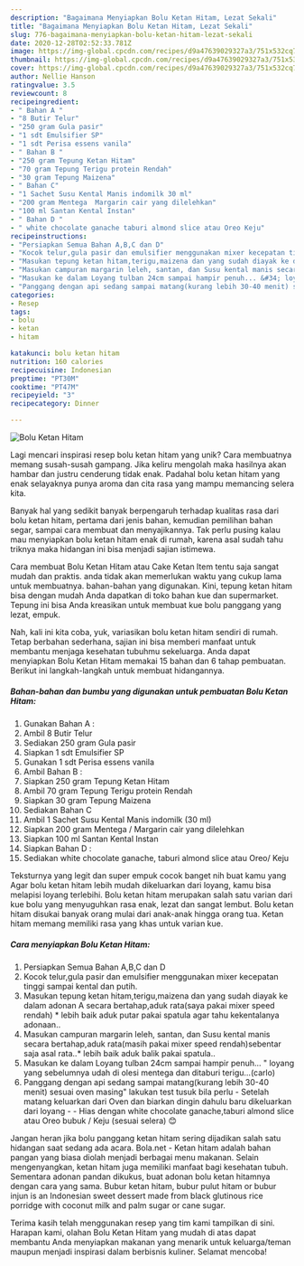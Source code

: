 ```yaml
---
description: "Bagaimana Menyiapkan Bolu Ketan Hitam, Lezat Sekali"
title: "Bagaimana Menyiapkan Bolu Ketan Hitam, Lezat Sekali"
slug: 776-bagaimana-menyiapkan-bolu-ketan-hitam-lezat-sekali
date: 2020-12-28T02:52:33.781Z
image: https://img-global.cpcdn.com/recipes/d9a47639029327a3/751x532cq70/bolu-ketan-hitam-foto-resep-utama.jpg
thumbnail: https://img-global.cpcdn.com/recipes/d9a47639029327a3/751x532cq70/bolu-ketan-hitam-foto-resep-utama.jpg
cover: https://img-global.cpcdn.com/recipes/d9a47639029327a3/751x532cq70/bolu-ketan-hitam-foto-resep-utama.jpg
author: Nellie Hanson
ratingvalue: 3.5
reviewcount: 8
recipeingredient:
- " Bahan A "
- "8 Butir Telur"
- "250 gram Gula pasir"
- "1 sdt Emulsifier SP"
- "1 sdt Perisa essens vanila"
- " Bahan B "
- "250 gram Tepung Ketan Hitam"
- "70 gram Tepung Terigu protein Rendah"
- "30 gram Tepung Maizena"
- " Bahan C"
- "1 Sachet Susu Kental Manis indomilk 30 ml"
- "200 gram Mentega  Margarin cair yang dilelehkan"
- "100 ml Santan Kental Instan"
- " Bahan D "
- " white chocolate ganache taburi almond slice atau Oreo Keju"
recipeinstructions:
- "Persiapkan Semua Bahan A,B,C dan D"
- "Kocok telur,gula pasir dan emulsifier menggunakan mixer kecepatan tinggi sampai kental dan putih."
- "Masukan tepung ketan hitam,terigu,maizena dan yang sudah diayak ke dalam adonan A secara bertahap,aduk rata(saya pakai mixer speed rendah) * lebih baik aduk putar pakai spatula agar tahu kekentalanya adonaan.."
- "Masukan campuran margarin leleh, santan, dan Susu kental manis secara bertahap,aduk rata(masih pakai mixer speed rendah)sebentar saja asal rata..* lebih baik aduk balik pakai spatula.."
- "Masukan ke dalam Loyang tulban 24cm sampai hampir penuh... &#34; loyang yang sebelumnya udah di olesi mentega dan ditaburi terigu...(carlo)"
- "Panggang dengan api sedang sampai matang(kurang lebih 30-40 menit) sesuai oven masing&#34; lakukan test tusuk bila perlu Setelah matang keluarkan dari Oven dan biarkan dingin dahulu baru dikeluarkan dari loyang  Hias dengan white chocolate ganache,taburi almond slice atau Oreo bubuk / Keju (sesuai selera) 😊"
categories:
- Resep
tags:
- bolu
- ketan
- hitam

katakunci: bolu ketan hitam 
nutrition: 160 calories
recipecuisine: Indonesian
preptime: "PT30M"
cooktime: "PT47M"
recipeyield: "3"
recipecategory: Dinner

---
```



![Bolu Ketan Hitam](https://img-global.cpcdn.com/recipes/d9a47639029327a3/751x532cq70/bolu-ketan-hitam-foto-resep-utama.jpg)

Lagi mencari inspirasi resep bolu ketan hitam yang unik? Cara membuatnya memang susah-susah gampang. Jika keliru mengolah maka hasilnya akan hambar dan justru cenderung tidak enak. Padahal bolu ketan hitam yang enak selayaknya punya aroma dan cita rasa yang mampu memancing selera kita.

Banyak hal yang sedikit banyak berpengaruh terhadap kualitas rasa dari bolu ketan hitam, pertama dari jenis bahan, kemudian pemilihan bahan segar, sampai cara membuat dan menyajikannya. Tak perlu pusing kalau mau menyiapkan bolu ketan hitam enak di rumah, karena asal sudah tahu triknya maka hidangan ini bisa menjadi sajian istimewa.

Cara membuat Bolu Ketan Hitam atau Cake Ketan Item tentu saja sangat mudah dan praktis. anda tidak akan memerlukan waktu yang cukup lama untuk membuatnya. bahan-bahan yang digunakan. Kini, tepung ketan hitam bisa dengan mudah Anda dapatkan di toko bahan kue dan supermarket. Tepung ini bisa Anda kreasikan untuk membuat kue bolu panggang yang lezat, empuk.


Nah, kali ini kita coba, yuk, variasikan bolu ketan hitam sendiri di rumah. Tetap berbahan sederhana, sajian ini bisa memberi manfaat untuk membantu menjaga kesehatan tubuhmu sekeluarga. Anda dapat menyiapkan Bolu Ketan Hitam memakai 15 bahan dan 6 tahap pembuatan. Berikut ini langkah-langkah untuk membuat hidangannya.

<!--inarticleads1-->

##### Bahan-bahan dan bumbu yang digunakan untuk pembuatan Bolu Ketan Hitam:

1. Gunakan  Bahan A :
1. Ambil 8 Butir Telur
1. Sediakan 250 gram Gula pasir
1. Siapkan 1 sdt Emulsifier SP
1. Gunakan 1 sdt Perisa essens vanila
1. Ambil  Bahan B :
1. Siapkan 250 gram Tepung Ketan Hitam
1. Ambil 70 gram Tepung Terigu protein Rendah
1. Siapkan 30 gram Tepung Maizena
1. Sediakan  Bahan C
1. Ambil 1 Sachet Susu Kental Manis indomilk (30 ml)
1. Siapkan 200 gram Mentega / Margarin cair yang dilelehkan
1. Siapkan 100 ml Santan Kental Instan
1. Siapkan  Bahan D :
1. Sediakan  white chocolate ganache, taburi almond slice atau Oreo/ Keju


Teksturnya yang legit dan super empuk cocok banget nih buat kamu yang Agar bolu ketan hitam lebih mudah dikeluarkan dari loyang, kamu bisa melapisi loyang terlebihi. Bolu ketan hitam merupakan salah satu varian dari kue bolu yang menyuguhkan rasa enak, lezat dan sangat lembut. Bolu ketan hitam disukai banyak orang mulai dari anak-anak hingga orang tua. Ketan hitam memang memiliki rasa yang khas untuk varian kue. 

<!--inarticleads2-->

##### Cara menyiapkan Bolu Ketan Hitam:

1. Persiapkan Semua Bahan A,B,C dan D
1. Kocok telur,gula pasir dan emulsifier menggunakan mixer kecepatan tinggi sampai kental dan putih.
1. Masukan tepung ketan hitam,terigu,maizena dan yang sudah diayak ke dalam adonan A secara bertahap,aduk rata(saya pakai mixer speed rendah) * lebih baik aduk putar pakai spatula agar tahu kekentalanya adonaan..
1. Masukan campuran margarin leleh, santan, dan Susu kental manis secara bertahap,aduk rata(masih pakai mixer speed rendah)sebentar saja asal rata..* lebih baik aduk balik pakai spatula..
1. Masukan ke dalam Loyang tulban 24cm sampai hampir penuh... &#34; loyang yang sebelumnya udah di olesi mentega dan ditaburi terigu...(carlo)
1. Panggang dengan api sedang sampai matang(kurang lebih 30-40 menit) sesuai oven masing&#34; lakukan test tusuk bila perlu - Setelah matang keluarkan dari Oven dan biarkan dingin dahulu baru dikeluarkan dari loyang -  - Hias dengan white chocolate ganache,taburi almond slice atau Oreo bubuk / Keju (sesuai selera) 😊


Jangan heran jika bolu panggang ketan hitam sering dijadikan salah satu hidangan saat sedang ada acara. Bola.net - Ketan hitam adalah bahan pangan yang biasa diolah menjadi berbagai menu makanan. Selain mengenyangkan, ketan hitam juga memiliki manfaat bagi kesehatan tubuh. Sementara adonan pandan dikukus, buat adonan bolu ketan hitamnya dengan cara yang sama. Bubur ketan hitam, bubur pulut hitam or bubur injun is an Indonesian sweet dessert made from black glutinous rice porridge with coconut milk and palm sugar or cane sugar. 

Terima kasih telah menggunakan resep yang tim kami tampilkan di sini. Harapan kami, olahan Bolu Ketan Hitam yang mudah di atas dapat membantu Anda menyiapkan makanan yang menarik untuk keluarga/teman maupun menjadi inspirasi dalam berbisnis kuliner. Selamat mencoba!
